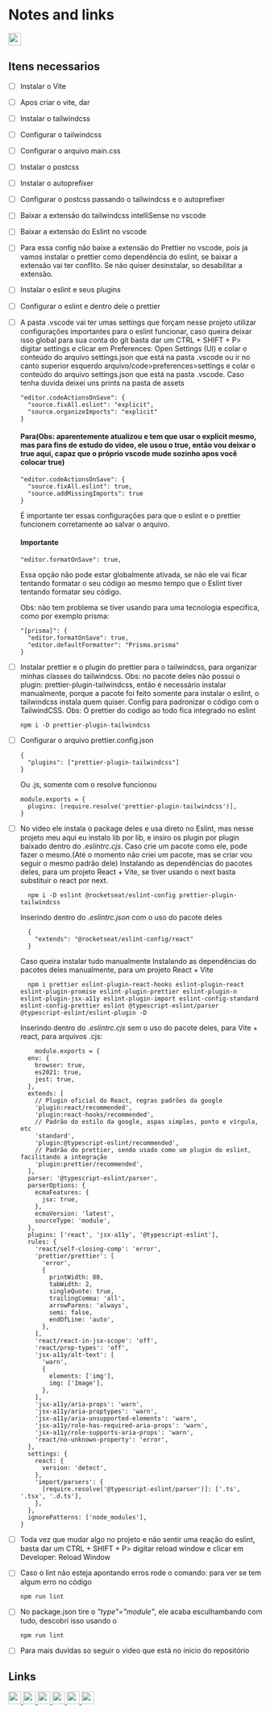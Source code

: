 # Notes and links


  <a href="https://tailwindcss.com/docs/installation/using-postcss" target="_blank">
    <img height="25" src="https://img.shields.io/badge/Documentation installation postcss + tailwindcss-lib?style=flat&color=blue">
  </a>

 ## Itens necessarios
  - [ ] Instalar o Vite
  - [ ] Apos criar o vite, dar 
  - [ ] Instalar o tailwindcss
  - [ ] Configurar o tailwindcss
  - [ ] Configurar o arquivo main.css
  - [ ] Instalar o postcss
  - [ ] Instalar o autoprefixer
  - [ ] Configurar o postcss passando o tailwindcss e o autoprefixer
  - [ ] Baixar a extensão do tailwindcss intelliSense no vscode
  - [ ] Baixar a extensão do Eslint no vscode
  - [ ] Para essa config não baixe a extensão do Prettier no vscode, pois ja vamos instalar o prettier como dependência do eslint, se baixar a extensão vai ter conflito. Se não quiser desinstalar, so desabilitar a extensão.
  - [ ] Instalar o eslint e seus plugins
  - [ ] Configurar o eslint e dentro dele o prettier
  - [ ] A pasta .vscode vai ter umas settings que forçam nesse projeto utilizar configurações importantes para o eslint funcionar, caso queira deixar isso global para sua conta do git basta dar um CTRL + SHIFT + P> digitar settings e clicar em Preferences: Open Settings (UI) e colar o conteúdo do arquivo settings.json que está na pasta .vscode ou ir no canto superior esquerdo arquivo/code>preferences>settings e colar o conteúdo do arquivo settings.json que está na pasta .vscode. Caso tenha duvida deixei uns prints na pasta de assets 
    ```
    "editor.codeActionsOnSave": {
      "source.fixAll.eslint": "explicit",
      "source.organizeImports": "explicit"
    }
    ```
    #### Para(Obs: aparentemente atualizou e tem que usar o explicit mesmo, mas para fins de estudo do video, ele usou o true, então vou deixar o true aqui, capaz que o próprio vscode mude sozinho apos você colocar true)
    ```
    "editor.codeActionsOnSave": {
      "source.fixAll.eslint": true,
      "source.addMissingImports": true
    }
    ```
    É importante ter essas configurações para que o eslint e o prettier funcionem corretamente ao salvar o arquivo.

    #### Importante

    ```
    "editor.formatOnSave": true,
    ```
     Essa opção não pode estar globalmente ativada, se não ele vai ficar tentando formatar o seu código ao mesmo tempo que o Eslint tiver tentando formatar seu código.

     Obs: não tem problema se tiver usando para uma tecnologia especifica, como por exemplo prisma:
    ```
    "[prisma]": {
      "editor.formatOnSave": true,
      "editor.defaultFormatter": "Prisma.prisma"
    }
    ```
  - [ ] Instalar prettier e o plugin do prettier para o tailwindcss, para organizar minhas classes do tailwindcss. Obs: no pacote deles não possui o plugin: prettier-plugin-tailwindcss, então é necessário instalar manualmente, porque a pacote foi feito somente para instalar o eslint, o tailwindcss instala quem quiser. Config para padronizar o código com o TailwindCSS. Obs: O prettier do codigo ao todo fica integrado no eslint
    ```
    npm i -D prettier-plugin-tailwindcss
    ```
  - [ ] Configurar o arquivo prettier.config.json
    ```
    {
      "plugins": ["prettier-plugin-tailwindcss"]
    }
    ```
    Ou .js, somente com o resolve funcionou
    ```
    module.exports = {
      plugins: [require.resolve('prettier-plugin-tailwindcss')],
    }
    ```
  - [ ] No video ele instala o package deles e usa direto no Eslint, mas nesse projeto meu aqui eu instalo lib por lib, e insiro os plugin por plugin baixado dentro do *.eslintrc.cjs*. Caso crie um pacote como ele, pode fazer o mesmo.(Até o momento não criei um pacote, mas se criar vou seguir o mesmo padrão dele)
Instalando as dependências do pacotes deles, para um projeto React + Vite, se  tiver usando o next basta substituir o react por next.
    ``` 
      npm i -D eslint @rocketseat/eslint-config prettier-plugin-tailwindcss
    ```
    Inserindo dentro do *.eslintrc.json* com o uso do pacote deles
    ```
      {
        "extends": "@rocketseat/eslint-config/react"
      }
    ```
     Caso queira instalar tudo manualmente
     Instalando as dependências do pacotes deles manualmente, para um projeto React + Vite
    ``` 
      npm i prettier eslint-plugin-react-hooks eslint-plugin-react eslint-plugin-promise eslint-plugin-prettier eslint-plugin-n eslint-plugin-jsx-a11y eslint-plugin-import eslint-config-standard eslint-config-prettier eslint @typescript-eslint/parser @typescript-eslint/eslint-plugin -D
    ```
    Inserindo dentro do *.eslintrc.cjs* sem o uso do pacote deles, para Vite + react, para arquivos .cjs:
    ```
        module.exports = {
      env: {
        browser: true,
        es2021: true,
        jest: true,
      },
      extends: [
        // Plugin oficial do React, regras padrões da google
        'plugin:react/recommended',
        'plugin:react-hooks/recommended',
        // Padrão do estilo da google, aspas simples, ponto e vírgula, etc
        'standard',
        'plugin:@typescript-eslint/recommended',
        // Padrão do prettier, sendo usado como um plugin do eslint, facilitando a integração
        'plugin:prettier/recommended',
      ],
      parser: '@typescript-eslint/parser',
      parserOptions: {
        ecmaFeatures: {
          jsx: true,
        },
        ecmaVersion: 'latest',
        sourceType: 'module',
      },
      plugins: ['react', 'jsx-a11y', '@typescript-eslint'],
      rules: {
        'react/self-closing-comp': 'error',
        'prettier/prettier': [
          'error',
          {
            printWidth: 80,
            tabWidth: 2,
            singleQuote: true,
            trailingComma: 'all',
            arrowParens: 'always',
            semi: false,
            endOfLine: 'auto',
          },
        ],
        'react/react-in-jsx-scope': 'off',
        'react/prop-types': 'off',
        'jsx-a11y/alt-text': [
          'warn',
          {
            elements: ['img'],
            img: ['Image'],
          },
        ],
        'jsx-a11y/aria-props': 'warn',
        'jsx-a11y/aria-proptypes': 'warn',
        'jsx-a11y/aria-unsupported-elements': 'warn',
        'jsx-a11y/role-has-required-aria-props': 'warn',
        'jsx-a11y/role-supports-aria-props': 'warn',
        'react/no-unknown-property': 'error',
      },
      settings: {
        react: {
          version: 'detect',
        },
        'import/parsers': {
          [require.resolve('@typescript-eslint/parser')]: ['.ts', '.tsx', '.d.ts'],
        },
      },
      ignorePatterns: ['node_modules'],
    }
    ```
  - [ ] Toda vez que mudar algo no projeto e não sentir uma reação do eslint, basta dar um CTRL + SHIFT + P> digitar reload window e clicar em Developer: Reload Window
  - [ ] Caso o lint não esteja apontando erros rode o comando: para ver se tem algum erro no código
    ```
    npm run lint
    ```
  - [ ] No package.json tire o *"type"="module"*, ele acaba esculhambando com tudo, descobri isso usando o 
    ```
    npm run lint
    ```
  - [ ] Para mais duvidas so seguir o video que está no inicio do repositório


   ## Links
   
  <p>
  <a href="https://vitejs.dev/guide/" target="_blank">
    <img height="25" src="https://img.shields.io/badge/Vite-lib?style=flat&color=blue">
  </a>
    
  <a href="https://tailwindcss.com/docs/installation/using-postcss" target="_blank">
    <img height="25" src="https://img.shields.io/badge/TailwindCss-lib?style=flat&color=blue">
  </a>
 
  <a href="https://marketplace.visualstudio.com/items?itemName=bradlc.vscode-tailwindcss" target="_blank">
    <img height="25" src="https://img.shields.io/badge/extensão do tailwindcss intelliSense no vscode-extension?style=flat&color=blue">
  </a>
 
  <a href="https://marketplace.visualstudio.com/items?itemName=dbaeumer.vscode-eslint" target="_blank">
    <img height="25" src="https://img.shields.io/badge/extensão do Eslint no vscode-extension?style=flat&color=blue">
  </a>
    
  <a href="https://marketplace.visualstudio.com/items?itemName=esbenp.prettier-vscode" target="_blank">
    <img height="25" src="https://img.shields.io/badge/extensão do Prettier-Extension?style=flat&color=blue">
  </a>
    
  <a href="https://tailwindcss.com/blog/automatic-class-sorting-with-prettier" target="_blank">
    <img height="25" src="https://img.shields.io/badge/Prettier + Prettier plugin tailwindcss-lib?style=flat&color=blue">
  </a>
  </p>





